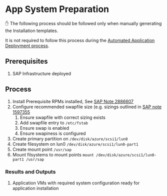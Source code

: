 # App System Preparation

:hand: The following process should be followed only when manually generating the Installation templates.

It is not required to follow this process during the [Automated Application Deployment process](./deploy-sid.md).

## Prerequisites

1. SAP Infrastructure deployed

## Process

1. Install Prerequisite RPMs installed, See [SAP Note 2886607](https://launchpad.support.sap.com/#/notes/2886607)
1. Configure recommended swapfile size (e.g. sizings outlined in [SAP note 1597355](https://launchpad.support.sap.com/#/notes/1597355)
    1. Ensure swapfile with correct sizing exists
    1. Add swapfile entry to `/etc/fstab`
    1. Ensure swap is enabled
    1. Ensure swapiness is configured
1. Create primary partition on `/dev/disk/azure/scsi1/lun0`
1. Create filesystem on lun0 `/dev/disk/azure/scsi1/lun0-part1`
1. Create mount point `/usr/sap`
1. Mount filsystems to mount points `mount /dev/disk/azure/scsi1/lun0-part1 /usr/sap`

### Results and Outputs

1. Application VMs with required system configuration ready for application installation
